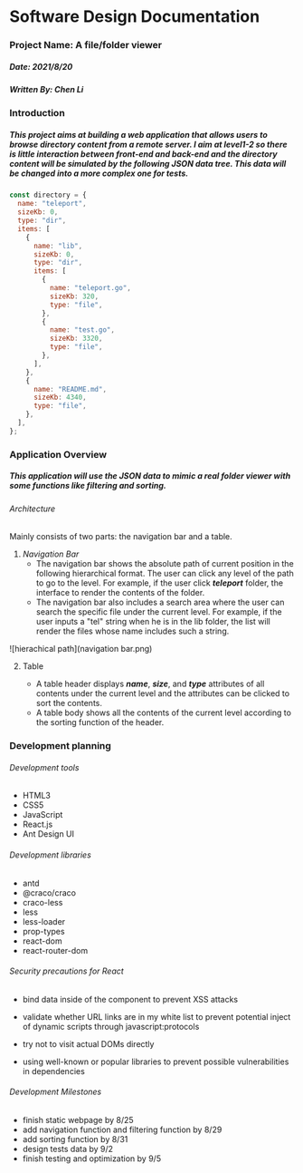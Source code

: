 # Software Design Documentation

### Project Name: A file/folder viewer
##### Date: 2021/8/20
##### Written By: Chen Li

### Introduction
##### This project aims at building a web application that allows users to browse directory content from a remote server. I aim at level1-2 so there is little interaction between front-end and back-end and the directory content will be simulated by the following JSON data tree. This data will be changed into a more complex one for tests.

```javascript
const directory = {
  name: "teleport",
  sizeKb: 0,
  type: "dir",
  items: [
    {
      name: "lib",
      sizeKb: 0,
      type: "dir",
      items: [
        {
          name: "teleport.go",
          sizeKb: 320,
          type: "file",
        },
        {
          name: "test.go",
          sizeKb: 3320,
          type: "file",
        },
      ],
    },
    {
      name: "README.md",
      sizeKb: 4340,
      type: "file",
    },
  ],
};
```

### Application Overview
##### This application will use the JSON data to mimic a real folder viewer with some functions like filtering and sorting.

###### Architecture

Mainly consists of two parts: the navigation bar and a table.

1. *Navigation Bar*
   * The navigation bar shows the absolute path of current position in the following hierarchical format. The user can click any level of the path to go to the level. For example, if the user click ***teleport*** folder, the interface to render the contents of the folder.
   * The navigation bar also includes a search area where the user can search the specific file under the current level. For example, if the user inputs a "tel" string when he is in the lib folder, the list will render the files whose name includes such a string.

![hierachical path](navigation bar.png)

 2. Table

    * A table header displays ***name***, ***size***, and ***type*** attributes of all contents under the current level and the attributes can be clicked to sort the contents.
    * A table body shows all the contents of the current level according to the sorting function of the header.
    

### Development planning

###### Development tools

* HTML3
* CSS5
* JavaScript
* React.js
* Ant Design UI

###### Development libraries

* antd
* @craco/craco
* craco-less
* less
* less-loader
* prop-types
* react-dom
* react-router-dom

###### Security precautions for React

* bind data inside of the component to prevent XSS attacks


* validate whether URL links are in my white list to prevent potential inject of dynamic scripts through javascript:protocols

* try not to visit actual DOMs directly

* using well-known or popular libraries to prevent possible vulnerabilities in dependencies

###### Development Milestones

* finish static webpage by 8/25
* add navigation function and filtering function by 8/29
* add sorting function by 8/31
* design tests data by 9/2
* finish testing and optimization by 9/5
